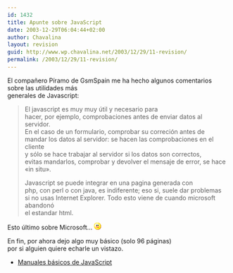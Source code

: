```yaml
---
id: 1432
title: Apunte sobre JavaScript
date: 2003-12-29T06:04:44+02:00
author: Chavalina
layout: revision
guid: http://www.wp.chavalina.net/2003/12/29/11-revision/
permalink: /2003/12/29/11-revision/
---
```

<p align="left">
  El compa&ntilde;ero <span class="alguien">P&iacute;ramo</span> de GsmSpain me ha hecho algunos comentarios sobre las utilidades m&aacute;s<br /> generales de Javascript:
</p>

> <p align="left">
>   El javascript es muy muy &uacute;til y necesario para<br /> hacer, por ejemplo, comprobaciones antes de enviar datos al servidor.<br /> En el caso de un formulario, comprobar su correci&oacute;n antes de<br /> mandar los datos al servidor: se hacen las comprobaciones en el cliente<br /> y s&oacute;lo se hace trabajar al servidor si los datos son correctos,<br /> evitas mandarlos, comprobar y devolver el mensaje de error, se hace<br /> «in situ».
> </p>
> 
> <p align="left">
>   Javascript se puede integrar en una pagina generada con<br /> php, con perl o con java, es indiferente; eso si, suele dar problemas<br /> si no usas Internet Explorer. Todo esto viene de cuando microsoft abandon&oacute;<br /> el estandar html.
> </p>

<p align="left">
  Esto &uacute;ltimo sobre Microsoft&#8230; <img src="./imagenes/emoticonos/confuso.gif"  alt="emo" />
</p>

<p align="left">
  En fin, por ahora dejo algo muy b&aacute;sico (solo 96 p&aacute;ginas)<br /> por si alguien quiere echarle un vistazo.
</p>

  * <a href="ficheros/ficheros.php#javascript" target="_blank">Manuales b&aacute;sicos de JavaScript</a>